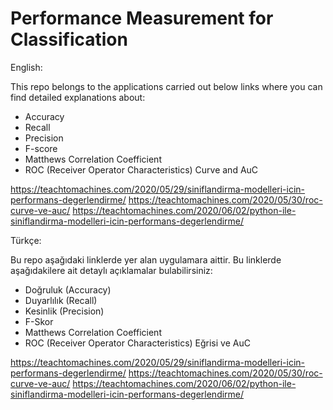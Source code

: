 # Performance Measurement for Classification

English:

This repo belongs to the applications carried out below links where you can find detailed explanations about:

* Accuracy
* Recall
* Precision
* F-score
* Matthews Correlation Coefficient
* ROC (Receiver Operator Characteristics) Curve and AuC

https://teachtomachines.com/2020/05/29/siniflandirma-modelleri-icin-performans-degerlendirme/
https://teachtomachines.com/2020/05/30/roc-curve-ve-auc/
https://teachtomachines.com/2020/06/02/python-ile-siniflandirma-modelleri-icin-performans-degerlendirme/

Türkçe:

Bu repo aşağıdaki linklerde yer alan uygulamara aittir. Bu linklerde aşağıdakilere ait detaylı açıklamalar bulabilirsiniz:

* Doğruluk (Accuracy)
* Duyarlılık (Recall)
* Kesinlik (Precision)
* F-Skor
* Matthews Correlation Coefficient
* ROC (Receiver Operator Characteristics) Eğrisi ve AuC

https://teachtomachines.com/2020/05/29/siniflandirma-modelleri-icin-performans-degerlendirme/
https://teachtomachines.com/2020/05/30/roc-curve-ve-auc/
https://teachtomachines.com/2020/06/02/python-ile-siniflandirma-modelleri-icin-performans-degerlendirme/
